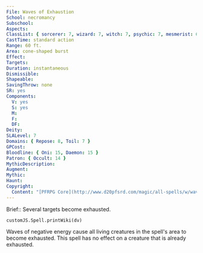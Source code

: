 ```yaml
---
File: Waves of Exhaustion
School: necromancy
Subschool: 
Aspects: 
ClassList: { sorcerer: 7, wizard: 7, witch: 7, psychic: 7, mesmerist: 6 }
CastTime: standard action
Range: 60 ft.
Area: cone-shaped burst
Effect: 
Targets: 
Duration: instantaneous
Dismissible: 
Shapeable: 
SavingThrow: none
SR: yes
Components:
  V: yes
  S: yes
  M: 
  F: 
  DF: 
Deity: 
SLALevel: 7
Domains: { Repose: 8, Toil: 7 }
GPCost: 
Bloodline: { Oni: 15, Daemon: 15 }
Patron: { Occult: 14 }
MythicDescription: 
Augment: 
Mythic: 
Haunt: 
Copyright:
  Content: "[PFRPG Core](http://www.d20pfsrd.com/magic/all-spells/w/waves-of-exhaustion)"
---
```

Brief:: Several targets become exhausted.

```dataviewjs
customJS.Spell.printWiki(dv)
```

Waves of negative energy cause all living creatures in the spell's area to become exhausted. This spell has no effect on a creature that is already exhausted.

